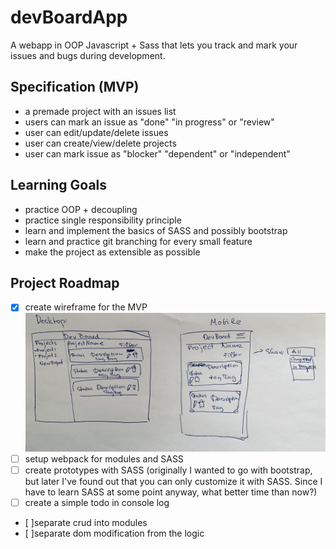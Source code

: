 # devBoardApp
A webapp in OOP Javascript + Sass that lets you track and mark your issues and bugs during development.

## Specification (MVP)
- a premade project with an issues list
- users can mark an issue as "done" "in progress" or "review"
- user can edit/update/delete issues
- user can create/view/delete projects
- user can mark issue as "blocker" "dependent" or "independent"

## Learning Goals
- practice OOP + decoupling
- practice single responsibility principle
- learn and implement the basics of SASS and possibly bootstrap
- learn and practice git branching for every small feature
- make the project as extensible as possible

## Project Roadmap
- [x] create wireframe for the MVP ![wireframe](wireframe.jpg)
- [ ] setup webpack for modules and SASS
- [ ] create prototypes with SASS (originally I wanted to go with bootstrap, but later I've found out that you can only customize it with SASS. Since I have to learn SASS at some point anyway, what better time than now?)
- [ ] create a simple todo in console log
- [ ]separate crud into modules
- [ ]separate dom modification from the logic